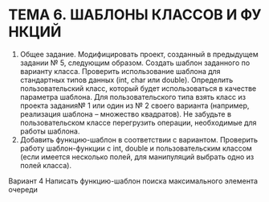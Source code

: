 ﻿# ТЕМА 6. ШАБЛОНЫ КЛАССОВ И ФУНКЦИЙ 

1) Общее задание. Модифицировать проект, созданный в предыдущем задании № 5, следующим образом. Создать шаблон заданного по варианту класса. Проверить использование шаблона для стандартных типов данных (int, char или double). Определить пользовательский класс, который будет использоваться в качестве параметра шаблона. Для пользовательского типа взять класс из проекта задания№ 1 или один из № 2 своего варианта (например, реализация шаблона – множество квадратов). Не забудьте в пользовательском классе перегрузить операции, необходимые для работы шаблона. 
2) Добавить функцию-шаблон в соответствии с вариантом. Проверить работу шаблон-функции с int, double и пользовательским классом (если имеется несколько полей, для манипуляций выбрать одно из полей класса).

Вариант 4 Написать функцию-шаблон поиска максимального элемента очереди 

